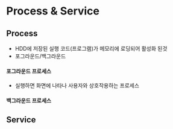 # Process & Service

## Process

- HDD에 저장된 실행 코드(프로그램)가 메모리에 로딩되어 활성화 된것
- 포그라운드/백그라운드



#### 포그라운드 프로세스

- 실행하면 화면에 나타나 사용자와 상호작용하는 프로세스



#### 백그라운드 프로세스





## Service